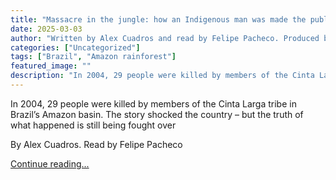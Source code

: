 ```yaml
---
title: "Massacre in the jungle: how an Indigenous man was made the public face of an atrocity – podcast"
date: 2025-03-03
author: "Written by Alex Cuadros and read by Felipe Pacheco. Produced by Nicola Alexandrou. The executive producer was Ellie Bury"
categories: ["Uncategorized"]
tags: ["Brazil", "Amazon rainforest"]
featured_image: ""
description: "In 2004, 29 people were killed by members of the Cinta Larga tribe in Brazil’s Amazon basin. The story shocked the country – but the truth of what happened is s..."
---
```


In 2004, 29 people were killed by members of the Cinta Larga tribe in Brazil’s Amazon basin. The story shocked the country – but the truth of what happened is still being fought over

By Alex Cuadros. Read by Felipe Pacheco

[Continue reading...](https://www.theguardian.com/news/audio/2025/mar/03/massacre-in-the-jungle-how-an-indigenous-man-was-made-the-public-face-of-an-atrocity-podcast)
